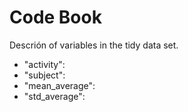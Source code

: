 # Code Book
Descrión of variables in the tidy data set.
- "activity":
- "subject":
- "mean_average":
- "std_average":
